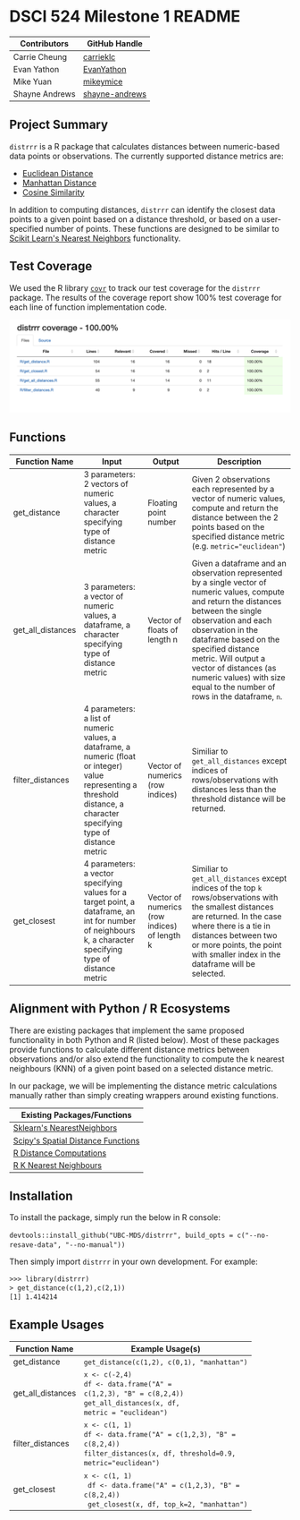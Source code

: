 # DSCI 524 Milestone 1 README

|Contributors|GitHub Handle|
|------------|-------------|
|Carrie Cheung| [carrieklc](https://github.com/carrieklc)|
|Evan Yathon|[EvanYathon](https://github.com/EvanYathon)|
|Mike Yuan|[mikeymice](https://github.com/mikeymice)|
|Shayne Andrews|[shayne-andrews](https://github.com/shayne-andrews)|


## Project Summary
`distrrr` is a R package that calculates distances between numeric-based data points or observations. The currently supported distance metrics are:

* [Euclidean Distance](https://en.wikipedia.org/wiki/Euclidean_distance)
* [Manhattan Distance](https://en.wikipedia.org/wiki/Taxicab_geometry)
* [Cosine Similarity](https://en.wikipedia.org/wiki/Cosine_similarity)

In addition to computing distances, `distrrr` can identify the closest data points to a given point based on a distance threshold, or based on a user-specified number of points.  These functions are designed to be similar to [Scikit Learn's Nearest Neighbors](https://scikit-learn.org/stable/modules/generated/sklearn.neighbors.NearestNeighbors.html#sklearn.neighbors.NearestNeighbors.kneighbors) functionality.

## Test Coverage
We used the R library [`covr`](https://github.com/r-lib/covr) to track our test coverage for the `distrrr` package. The results of the coverage report show 100% test coverage for each line of function implementation code.

![](/reports/distrrr_test_coverage.png)
## Functions

|Function Name|Input|Output|Description|
|-------------|-----|------|-----------|
|get_distance|3 parameters:  2 vectors of numeric values, a character specifying type of distance metric | Floating point number| Given 2 observations each represented by a vector of numeric values, compute and return the distance between the 2 points based on the specified distance metric (e.g. `metric="euclidean"`)|
|get_all_distances |3 parameters:  a vector of numeric values, a dataframe, a character specifying type of distance metric  | Vector of floats of length n| Given a dataframe and an observation represented by a single vector of numeric values, compute and return the distances between the single observation and each observation in the dataframe based on the specified distance metric. Will output a vector of distances (as numeric values) with size equal to the number of rows in the dataframe, `n`.|
|filter_distances| 4 parameters: a list of numeric values, a dataframe, a numeric (float or integer) value representing a threshold distance, a character specifying type of distance metric |Vector of numerics (row indices)| Similiar to `get_all_distances` except indices of rows/observations with distances less than the threshold distance will be returned.|
|get_closest|4 parameters: a vector specifying values for a target point, a dataframe, an int for number of neighbours k, a character specifying type of distance metric  |Vector of numerics (row indices) of length k| Similiar to `get_all_distances` except indices of the top `k` rows/observations with the smallest distances are returned.  In the case where there is a tie in distances between two or more points, the point with smaller index in the dataframe will be selected.


## Alignment with Python / R Ecosystems

There are existing packages that implement the same proposed functionality in both Python and R (listed below). Most of these packages provide functions to calculate different distance metrics between observations and/or also extend the functionality to compute the k nearest neighbours (KNN) of a given point based on a selected distance metric.

In our package, we will be implementing the distance metric calculations manually rather than simply creating wrappers around existing functions.

|Existing Packages/Functions|
|---------------------------|
|[Sklearn's NearestNeighbors](https://scikit-learn.org/stable/modules/generated/sklearn.neighbors.NearestNeighbors.html#sklearn.neighbors.NearestNeighbors.kneighbors)|
|[Scipy's Spatial Distance Functions](https://docs.scipy.org/doc/scipy/reference/spatial.distance.html)|
|[R Distance Computations](https://stat.ethz.ch/R-manual/R-devel/library/stats/html/dist.html)|
|[R K Nearest Neighbours](https://cran.r-project.org/web/packages/FNN/index.html)||


## Installation
To install the package, simply run the below in R console:

`devtools::install_github("UBC-MDS/distrrr", build_opts = c("--no-resave-data", "--no-manual"))`

Then simply import `distrrr` in your own development. For example:
```
>>> library(distrrr)
> get_distance(c(1,2),c(2,1))
[1] 1.414214
```

## Example Usages
|Function Name|Example Usage(s)|
|--------|-------|
|get_distance|`get_distance(c(1,2), c(0,1), "manhattan")`|
|get_all_distances|<code>x <- c(-2,4)</code><br><code>df <- data.frame("A" = c(1,2,3), "B" = c(8,2,4))</code><br><code>get_all_distances(x, df, metric = "euclidean")</code>|
|filter_distances|<code>x <- c(1, 1)<br>df <- data.frame("A" = c(1,2,3), "B" = c(8,2,4))<br>filter_distances(x, df, threshold=0.9, metric="euclidean")</code>|
|get_closest|<code>x <- c(1, 1) <br> df <- data.frame("A" = c(1,2,3), "B" = c(8,2,4)) <br> get_closest(x, df, top_k=2, "manhattan")</code>|
